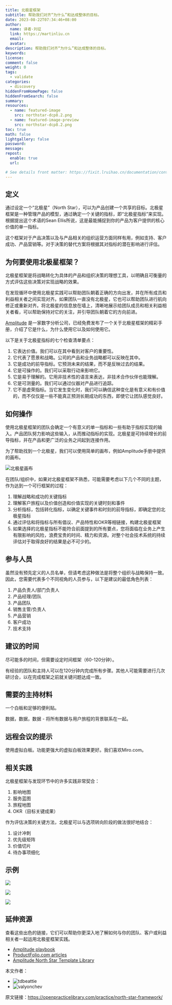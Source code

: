 ```yaml
---
title: 北极星框架
subtitle: 帮助我们对齐“为什么”和达成整体的目标。
date: 2023-08-22T07:34:46+08:00
author:
  name: 译者-刘征
  link: https://martinliu.cn
  email:
  avatar:
description: 帮助我们对齐“为什么”和达成整体的目标。
keywords:
license:
comment: false
weight: 0
tags:
  - validate
categories:
  - discovery
hiddenFromHomePage: false
hiddenFromSearch: false
summary:
resources:
  - name: featured-image
    src: northstar-dcp8.2.png
  - name: featured-image-preview
    src: northstar-dcp8.2.png
toc: true
math: false
lightgallery: false
password:
message:
repost:
  enable: true
  url: 

# See details front matter: https://fixit.lruihao.cn/documentation/content-management/introduction/#front-matter
---
```

<!--more-->

## 定义

通过设定一个“北极星”（North Star），可以为产品创建一个共享的目标。北极星框架是一种管理产品的模型，通过确定一个关键的指标，即“北极星指标”来实现。根据提出这个术语的Sean Ellis所说，这是最能捕捉到你的产品为客户提供的核心价值的单一指标。

这个框架对于产品决策以及与产品相关的组织运营方面同样有用，例如支持、客户成功、产品营销等。对于决策的替代方案将根据其对指标的潜在影响进行评估。

## 为何要使用北极星框架？

北极星框架是将战略转化为具体的产品和组织决策的理想工具，以明确且可衡量的方式评估这些决策对实现战略的效果。

在发现循环中使用北极星实践可以帮助团队朝着正确的方向出发，并在所有成员和利益相关者之间实现对齐。如果团队一直没有北极星，它也可以帮助团队进行航向修正或重新对齐。将北极星的信息放在墙上，清晰地展示给团队成员和相关利益相关者看，可以帮助保持对它的关注，并引导团队朝着它的方向前进。

[Amplitude](https://amplitude.com/north-star) 是一家数字分析公司，已经免费发布了一个关于北极星框架的精彩手册，介绍了它是什么，为什么使用它以及如何使用它。

以下是关于北极星指标的七个检查清单要点：

1. 它表达价值。我们可以在其中看到对客户的重要性。
2. 它代表了愿景和战略。公司的产品和业务战略都可以反映在其中。
3. 它是成功的前导指标。它预测未来的结果，而不是反映过去的结果。
4. 它是可操作的。我们可以采取行动来影响它。
5. 它是易于理解的。它用非技术性的语言来表达，非技术合作伙伴也能理解。
6. 它是可测量的。我们可以通过仪器对产品进行追踪。
7. 它不是虚荣指标。当它发生变化时，我们可以确信这种变化是有意义和有价值的，而不仅仅是一些不能真正预测长期成功的东西，即使它让团队感觉良好。

## 如何操作

使用北极星框架的团队会确定一个有意义的单一指标和一些有助于指标实现的输入。产品团队努力影响这些输入，从而推动指标的实现。北极星是可持续增长的前导指标，并在产品和更广泛的业务之间起到连接作用。

为了帮助找到一个北极星，我们可以使用简单的画布，例如Amplitude手册中提供的画布。

![北极星画布](north-star-canvas.png)

在团队/组织中，如果对北极星框架不熟悉，可能需要考虑以下几个不同的主题，作为达到一个可行框架的过程：

1. 理解战略和成功的关键指标
2. 理解客户旅程以及价值创造和价值实现的关键时刻和事件
3. 分析指标，包括转化指标，以确定关键事件和时刻的前导指标，即确定您的北极星指标
4. 通过评估和将指标与所有倡议、产品特性和OKR等相链接，构建北极星框架
5. 如果选择的北极星指标不能符合前面提到的所有要点，您将面临在业务上产生有限影响的风险，浪费宝贵的时间、精力和资源。对整个社会技术系统的持续评估对于取得良好的结果是必不可少的。

## 参与人员

虽然没有预先定义的人员名单，但请考虑这种做法是将整个组织与战略保持一致。因此，您需要代表多个不同视角的人员参与，以下是建议的最低角色列表：

1. 产品负责人/部门负责人
2. 产品经理/团队
3. 产品团队
4. 销售主管/负责人
5. 产品营销
6. 客户成功
7. 技术支持

## 建议的时间

尽可能多的时间，但需要设定时间框架（60-120分钟）。

有经验的团队和主持人可以在120分钟内完成所有步骤。其他人可能需要进行几次研讨会，以在完成框架之前就关键问题达成一致。

## 需要的主持材料

一个白板和足够的便利贴。

数据，数据，数据 - 将所有数据与用户旅程的背景联系在一起。

## 远程会议的提示

使用虚拟白板。功能更强大的虚拟白板效果更好。我们喜欢Miro.com。

## 相关实践

北极星框架与发现环节中的许多实践非常契合：

1. 影响地图
2. 服务蓝图
3. 旅程地图
4. OKR（目标关键成果）

作为评估决策的关键方法，北极星可以与选项转向阶段的做法很好地结合：

1. 设计冲刺
2. 优先级矩阵
3. 价值切片
4. 待办事项细化


## 示例

![](north-star_worksheet-1-1024x797.jpg)

![](north_star_worksheet_-_spotify_-_shadow-1-1024x798.png)

![](north-star-example-burger-king-amplitude-product-strategy.png)

## 延伸资源

查看这些出色的链接，它们可以帮助你更深入地了解如何与你的团队、客户或利益相关者一起运用北极星框架实践。

* [Amplitude playbook](https://amplitude.com/northstar)
* [ProductFolio.com articles](https://productfolio.com/northstar-framework/)
* [Amplitude North Star Template Library](https://miro.com/app/board/uXjVPf0HwEA=/)

本文作者：

* ![tdbeattie](https://github.com/tdbeattie.png)
* ![valyonchev](https://github.com/valyonchev.png)


原文链接：<https://openpracticelibrary.com/practice/north-star-framework/>

